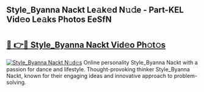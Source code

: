 ## Style_Byanna Nackt Le𝚊k𝚎d N𝚞𝚍e - Part-KEL Vid𝚎o Le𝚊ks Photos EeSfN

# <h2><a href="http://fb08ng4.evod.top/?m=Style_Byanna+Nackt">🔗 👉🔴 Style_Byanna Nackt Vid𝚎o Ph𝚘t𝚘s</a></h2>

[![Style_Byanna Nackt N𝚞d𝚎s](https://i.imgur.com/8V9OHl7.gif)](http://fb08ng4.evod.top/?m=Style_Byanna+Nackt)
Online personality Style_Byanna Nackt with a passion for dance and lifestyle. Thought-provoking thinker Style_Byanna Nackt, known for their engaging ideas and innovative approach to problem-solving. 
